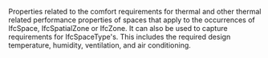 Properties related to the comfort requirements for thermal and other  thermal related performance properties of spaces that apply to the occurrences of IfcSpace, IfcSpatialZone or IfcZone. It can also be used to capture requirements for IfcSpaceType's. This includes the required design temperature, humidity, ventilation, and air conditioning.